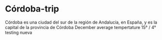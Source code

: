 # Córdoba-trip
Córdoba es una ciudad del sur de la región de Andalucía, en España, y es la capital de la provincia de Córdoba
December average tempertature 15° / 4°
testing
nueva
